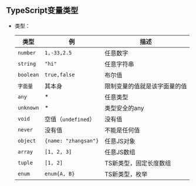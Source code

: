 ## TypeScript变量类型

* 类型：

  | 类型      | 例                   | 描述                         |
  | --------- | -------------------- | ---------------------------- |
  | `number`  | `1,-33,2.5`          | 任意数字                     |
  | `string`  | `"hi"`               | 任意字符串                   |
  | `boolean` | `true,false`         | 布尔值                       |
  | `字面量`  | 其本身               | 限制变量的值就是该字面量的值 |
  | `any`     | *                    | 任意类型                     |
  | `unknown` | *                    | 类型安全的any                |
  | `void`    | 空值（`undefined`）  | 没有值                       |
  | `never`   | 没有值               | 不能是任何值                 |
  | `object`  | `{name: "zhangsan"}` | 任意JS对象                   |
  | `array`   | `[1, 2, 3]`          | 任意JS数组                   |
  | `tuple`   | `[1, 2]`             | TS新类型，固定长度数组       |
  | `enum`    | `enum{A, B}`         | TS新类型，枚举               |
